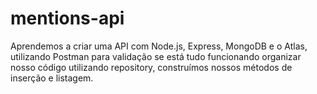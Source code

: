 # mentions-api

Aprendemos a criar uma API com Node.js, Express, MongoDB e o Atlas, utilizando Postman para validação se está tudo funcionando
organizar nosso código utilizando repository, construímos nossos métodos de inserção e listagem.